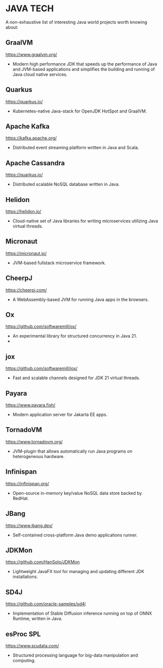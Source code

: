 # JAVA TECH
A non-exhaustive list of interesting Java world projects worth knowing about:

## GraalVM
https://www.graalvm.org/
- Modern high performance JDK that speeds up the performance of Java and JVM-based applications and simplifies the building and running of Java cloud native services.

## Quarkus
https://quarkus.io/
- Kubernetes-native Java-stack for OpenJDK HotSpot and GraalVM.

## Apache Kafka
https://kafka.apache.org/
- Distributed event streaming platform written in Java and Scala.

## Apache Cassandra
https://quarkus.io/
- Distributed scalable NoSQL database written in Java.

## Helidon
https://helidon.io/
- Cloud-native set of Java libraries for writing microservices utilizing Java virtual threads.

## Micronaut
https://micronaut.io/
- JVM-based fullstack microservice framework.

## CheerpJ
https://cheerpj.com/
- A WebAssembly-based JVM for running Java apps in the browsers.

## Ox
https://github.com/softwaremill/ox/
- An experimental library for structured concurrency in Java 21.
- 
## jox
https://github.com/softwaremill/jox/
- Fast and scalable channels designed for JDK 21 virtual threads.

## Payara
https://www.payara.fish/
- Modern application server for Jakarta EE apps.

## TornadoVM
https://www.tornadovm.org/
- JVM-plugin that allows automatically run Java programs on heterogeneous hardware.

## Infinispan
https://infinispan.org/
- Open-source in-memory key/value NoSQL data store backed by RedHat.

## JBang
https://www.jbang.dev/
- Self-contained cross-platform Java demo applications runner.

## JDKMon
https://github.com/HanSolo/JDKMon
- Lightweight JavaFX tool for managing and updating different JDK installations.

## SD4J
https://github.com/oracle-samples/sd4j
- Implementation of Stable Diffusion inference running on top of ONNX Runtime, written in Java.

## esProc SPL
https://www.scudata.com/
- Structured processing language for big-data manipulation and computing.  
